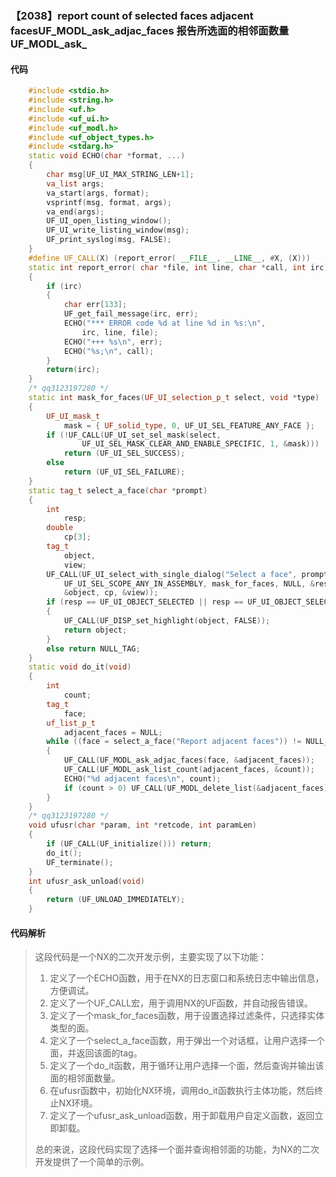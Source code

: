 ### 【2038】report count of selected faces adjacent facesUF_MODL_ask_adjac_faces 报告所选面的相邻面数量 UF_MODL_ask_

#### 代码

```cpp
    #include <stdio.h>  
    #include <string.h>  
    #include <uf.h>  
    #include <uf_ui.h>  
    #include <uf_modl.h>  
    #include <uf_object_types.h>  
    #include <stdarg.h>  
    static void ECHO(char *format, ...)  
    {  
        char msg[UF_UI_MAX_STRING_LEN+1];  
        va_list args;  
        va_start(args, format);  
        vsprintf(msg, format, args);  
        va_end(args);  
        UF_UI_open_listing_window();  
        UF_UI_write_listing_window(msg);  
        UF_print_syslog(msg, FALSE);  
    }  
    #define UF_CALL(X) (report_error( __FILE__, __LINE__, #X, (X)))  
    static int report_error( char *file, int line, char *call, int irc)  
    {  
        if (irc)  
        {  
            char err[133];  
            UF_get_fail_message(irc, err);  
            ECHO("*** ERROR code %d at line %d in %s:\n",  
                irc, line, file);  
            ECHO("+++ %s\n", err);  
            ECHO("%s;\n", call);  
        }  
        return(irc);  
    }  
    /* qq3123197280 */  
    static int mask_for_faces(UF_UI_selection_p_t select, void *type)  
    {  
        UF_UI_mask_t  
            mask = { UF_solid_type, 0, UF_UI_SEL_FEATURE_ANY_FACE };  
        if (!UF_CALL(UF_UI_set_sel_mask(select,  
                UF_UI_SEL_MASK_CLEAR_AND_ENABLE_SPECIFIC, 1, &mask)))  
            return (UF_UI_SEL_SUCCESS);  
        else  
            return (UF_UI_SEL_FAILURE);  
    }  
    static tag_t select_a_face(char *prompt)  
    {  
        int  
            resp;  
        double  
            cp[3];  
        tag_t  
            object,  
            view;  
        UF_CALL(UF_UI_select_with_single_dialog("Select a face", prompt,  
            UF_UI_SEL_SCOPE_ANY_IN_ASSEMBLY, mask_for_faces, NULL, &resp,  
            &object, cp, &view));  
        if (resp == UF_UI_OBJECT_SELECTED || resp == UF_UI_OBJECT_SELECTED_BY_NAME)  
        {  
            UF_CALL(UF_DISP_set_highlight(object, FALSE));  
            return object;  
        }  
        else return NULL_TAG;  
    }  
    static void do_it(void)  
    {  
        int  
            count;  
        tag_t  
            face;  
        uf_list_p_t  
            adjacent_faces = NULL;  
        while ((face = select_a_face("Report adjacent faces")) != NULL_TAG)  
        {  
            UF_CALL(UF_MODL_ask_adjac_faces(face, &adjacent_faces));  
            UF_CALL(UF_MODL_ask_list_count(adjacent_faces, &count));  
            ECHO("%d adjacent faces\n", count);  
            if (count > 0) UF_CALL(UF_MODL_delete_list(&adjacent_faces));  
        }  
    }  
    /* qq3123197280 */  
    void ufusr(char *param, int *retcode, int paramLen)  
    {  
        if (UF_CALL(UF_initialize())) return;  
        do_it();  
        UF_terminate();  
    }  
    int ufusr_ask_unload(void)  
    {  
        return (UF_UNLOAD_IMMEDIATELY);  
    }

```

#### 代码解析

> 这段代码是一个NX的二次开发示例，主要实现了以下功能：
>
> 1. 定义了一个ECHO函数，用于在NX的日志窗口和系统日志中输出信息，方便调试。
> 2. 定义了一个UF_CALL宏，用于调用NX的UF函数，并自动报告错误。
> 3. 定义了一个mask_for_faces函数，用于设置选择过滤条件，只选择实体类型的面。
> 4. 定义了一个select_a_face函数，用于弹出一个对话框，让用户选择一个面，并返回该面的tag。
> 5. 定义了一个do_it函数，用于循环让用户选择一个面，然后查询并输出该面的相邻面数量。
> 6. 在ufusr函数中，初始化NX环境，调用do_it函数执行主体功能，然后终止NX环境。
> 7. 定义了一个ufusr_ask_unload函数，用于卸载用户自定义函数，返回立即卸载。
>
> 总的来说，这段代码实现了选择一个面并查询相邻面的功能，为NX的二次开发提供了一个简单的示例。
>
